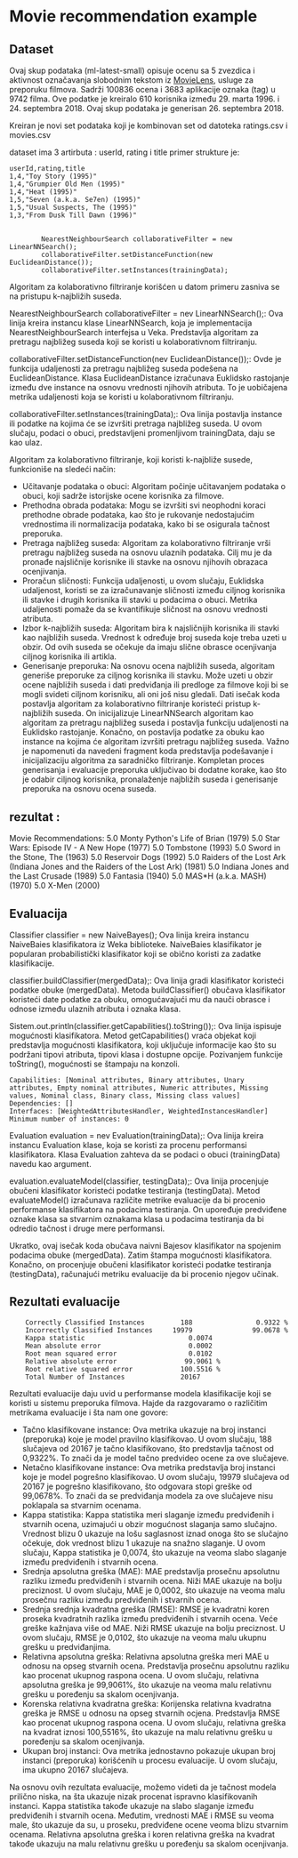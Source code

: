 # Movie recommendation example

## Dataset

Ovaj skup podataka (ml-latest-small) opisuje ocenu sa 5 zvezdica i aktivnost označavanja slobodnim tekstom
iz [MovieLens](http://movielens.org), usluge za preporuku filmova. Sadrži 100836 ocena i 3683 aplikacije oznaka (tag) u 9742
filma. Ove podatke je kreiralo 610 korisnika između 29. marta 1996. i 24. septembra 2018. Ovaj skup podataka je
generisan 26. septembra 2018.


Kreiran je novi set podataka koji je kombinovan set od datoteka ratings.csv i movies.csv

dataset ima 3 artirbuta : userId, rating i title
primer strukture je:

    userId,rating,title
    1,4,"Toy Story (1995)"
    1,4,"Grumpier Old Men (1995)"
    1,4,"Heat (1995)"
    1,5,"Seven (a.k.a. Se7en) (1995)"
    1,5,"Usual Suspects, The (1995)"
    1,3,"From Dusk Till Dawn (1996)"

##    

            NearestNeighbourSearch collaborativeFilter = new LinearNNSearch();
            collaborativeFilter.setDistanceFunction(new EuclideanDistance());
            collaborativeFilter.setInstances(trainingData);

Algoritam za kolaborativno filtriranje korišćen u datom primeru zasniva se na pristupu k-najbližih suseda.

NearestNeighbourSearch collaborativeFilter = nev LinearNNSearch();: Ova linija kreira instancu klase LinearNNSearch,
koja je implementacija NearestNeighbourSearch interfejsa u Veka. Predstavlja algoritam za pretragu najbližeg suseda koji
se koristi u kolaborativnom filtriranju.

collaborativeFilter.setDistanceFunction(nev EuclideanDistance());: Ovde je funkcija udaljenosti za pretragu najbližeg
suseda podešena na EuclideanDistance. Klasa EuclideanDistance izračunava Euklidsko rastojanje između dve instance na
osnovu vrednosti njihovih atributa. To je uobičajena metrika udaljenosti koja se koristi u kolaborativnom filtriranju.

collaborativeFilter.setInstances(trainingData);: Ova linija postavlja instance ili podatke na kojima će se izvršiti
pretraga najbližeg suseda. U ovom slučaju, podaci o obuci, predstavljeni promenljivom trainingData, daju se kao ulaz.

Algoritam za kolaborativno filtriranje, koji koristi k-najbliže susede, funkcioniše na sledeći način:

- Učitavanje podataka o obuci: Algoritam počinje učitavanjem podataka o obuci, koji sadrže istorijske ocene korisnika za
  filmove.
- Prethodna obrada podataka: Mogu se izvršiti svi neophodni koraci prethodne obrade podataka, kao što je rukovanje
  nedostajućim vrednostima ili normalizacija podataka, kako bi se osigurala tačnost preporuka.
- Pretraga najbližeg suseda: Algoritam za kolaborativno filtriranje vrši pretragu najbližeg suseda na osnovu ulaznih
  podataka. Cilj mu je da pronađe najsličnije korisnike ili stavke na osnovu njihovih obrazaca ocenjivanja.
- Proračun sličnosti: Funkcija udaljenosti, u ovom slučaju, Euklidska udaljenost, koristi se za izračunavanje sličnosti
  između ciljnog korisnika ili stavke i drugih korisnika ili stavki u podacima o obuci. Metrika udaljenosti pomaže da se
  kvantifikuje sličnost na osnovu vrednosti atributa.
- Izbor k-najbližih suseda: Algoritam bira k najsličnijih korisnika ili stavki kao najbližih suseda. Vrednost k određuje
  broj suseda koje treba uzeti u obzir. Od ovih suseda se očekuje da imaju slične obrasce ocenjivanja ciljnog korisnika
  ili artikla.
- Generisanje preporuka: Na osnovu ocena najbližih suseda, algoritam generiše preporuke za ciljnog korisnika ili stavku.
  Može uzeti u obzir ocene najbližih suseda i dati predviđanja ili predloge za filmove koji bi se mogli svideti ciljnom
  korisniku, ali oni još nisu gledali.
  Dati isečak koda postavlja algoritam za kolaborativno filtriranje koristeći pristup k-najbližih suseda. On
  inicijalizuje LinearNNSearch algoritam kao algoritam za pretragu najbližeg suseda i postavlja funkciju udaljenosti na
  Euklidsko rastojanje. Konačno, on postavlja podatke za obuku kao instance na kojima će algoritam izvršiti pretragu
  najbližeg suseda.
  Važno je napomenuti da navedeni fragment koda predstavlja podešavanje i inicijalizaciju algoritma za saradničko
  filtriranje. Kompletan proces generisanja i evaluacije preporuka uključivao bi dodatne korake, kao što je odabir
  ciljnog korisnika, pronalaženje najbližih suseda i generisanje preporuka na osnovu ocena suseda.

## rezultat :

Movie Recommendations:
5.0 Monty Python's Life of Brian (1979)
5.0 Star Wars: Episode IV - A New Hope (1977)
5.0 Tombstone (1993)
5.0 Sword in the Stone, The (1963)
5.0 Reservoir Dogs (1992)
5.0 Raiders of the Lost Ark (Indiana Jones and the Raiders of the Lost Ark) (1981)
5.0 Indiana Jones and the Last Crusade (1989)
5.0 Fantasia (1940)
5.0 M*A*S*H (a.k.a. MASH) (1970)
5.0 X-Men (2000)

## Evaluacija

Classifier classifier = new NaiveBayes(); Ova linija kreira instancu NaiveBaies klasifikatora iz Weka biblioteke.
NaiveBaies klasifikator je popularan probabilistički klasifikator koji se obično koristi za zadatke klasifikacije.

classifier.buildClassifier(mergedData);: Ova linija gradi klasifikator koristeći podatke obuke (mergedData). Metoda
buildClassifier() obučava klasifikator koristeći date podatke za obuku, omogućavajući mu da nauči obrasce i odnose
između ulaznih atributa i oznaka klasa.

Sistem.out.println(classifier.getCapabilities().toString());: Ova linija ispisuje mogućnosti klasifikatora. Metod
getCapabilities() vraća objekat koji predstavlja mogućnosti klasifikatora, koji uključuje informacije kao što su
podržani tipovi atributa, tipovi klasa i dostupne opcije. Pozivanjem funkcije toString(), mogućnosti se štampaju na
konzoli.

    Capabilities: [Nominal attributes, Binary attributes, Unary attributes, Empty nominal attributes, Numeric attributes, Missing values, Nominal class, Binary class, Missing class values]
    Dependencies: []
    Interfaces: [WeightedAttributesHandler, WeightedInstancesHandler]
    Minimum number of instances: 0

Evaluation evaluation = nev Evaluation(trainingData);: Ova linija kreira instancu Evaluation klase, koja se koristi za
procenu performansi klasifikatora. Klasa Evaluation zahteva da se podaci o obuci (trainingData) navedu kao argument.

evaluation.evaluateModel(classifier, testingData);: Ova linija procenjuje obučeni klasifikator koristeći podatke
testiranja (testingData). Metod evaluateModel() izračunava različite metrike evaluacije da bi procenio performanse
klasifikatora na podacima testiranja. On upoređuje predviđene oznake klasa sa stvarnim oznakama klasa u podacima
testiranja da bi odredio tačnost i druge mere performansi.

Ukratko, ovaj isečak koda obučava naivni Bajesov klasifikator na spojenim podacima obuke (mergedData). Zatim štampa
mogućnosti klasifikatora. Konačno, on procenjuje obučeni klasifikator koristeći podatke testiranja (testingData),
računajući metriku evaluacije da bi procenio njegov učinak.

## Rezultati evaluacije

        Correctly Classified Instances         188                0.9322 %
        Incorrectly Classified Instances     19979               99.0678 %
        Kappa statistic                          0.0074
        Mean absolute error                      0.0002
        Root mean squared error                  0.0102
        Relative absolute error                 99.9061 %
        Root relative squared error            100.5516 %
        Total Number of Instances              20167     

Rezultati evaluacije daju uvid u performanse modela klasifikacije koji se koristi u sistemu preporuka filmova. Hajde da
razgovaramo o različitim metrikama evaluacije i šta nam one govore:

- Tačno klasifikovane instance: Ova metrika ukazuje na broj instanci (preporuka) koje je model pravilno klasifikovao. U
  ovom slučaju, 188 slučajeva od 20167 je tačno klasifikovano, što predstavlja tačnost od 0,9322%. To znači da je model
  tačno predvideo ocene za ove slučajeve.
- Netačno klasifikovane instance: Ova metrika predstavlja broj instanci koje je model pogrešno klasifikovao. U ovom
  slučaju, 19979 slučajeva od 20167 je pogrešno klasifikovano, što odgovara stopi greške od 99,0678%. To znači da se
  predviđanja modela za ove slučajeve nisu poklapala sa stvarnim ocenama.
- Kappa statistika: Kappa statistika meri slaganje između predviđenih i stvarnih ocena, uzimajući u obzir mogućnost
  slaganja samo slučajno. Vrednost blizu 0 ukazuje na lošu saglasnost iznad onoga što se slučajno očekuje, dok vrednost
  blizu 1 ukazuje na snažno slaganje. U ovom slučaju, Kappa statistika je 0,0074, što ukazuje na veoma slabo slaganje
  između predviđenih i stvarnih ocena.
- Srednja apsolutna greška (MAE): MAE predstavlja prosečnu apsolutnu razliku između predviđenih i stvarnih ocena. Niži
  MAE ukazuje na bolju preciznost. U ovom slučaju, MAE je 0,0002, što ukazuje na veoma malu prosečnu razliku između
  predviđenih i stvarnih ocena.
- Srednja srednja kvadratna greška (RMSE): RMSE je kvadratni koren proseka kvadratnih razlika između predviđenih i
  stvarnih ocena. Veće greške kažnjava više od MAE. Niži RMSE ukazuje na bolju preciznost. U ovom slučaju, RMSE je
  0,0102, što ukazuje na veoma malu ukupnu grešku u predviđanjima.
- Relativna apsolutna greška: Relativna apsolutna greška meri MAE u odnosu na opseg stvarnih ocena. Predstavlja prosečnu
  apsolutnu razliku kao procenat ukupnog raspona ocena. U ovom slučaju, relativna apsolutna greška je 99,9061%, što
  ukazuje na veoma malu relativnu grešku u poređenju sa skalom ocenjivanja.
- Korenska relativna kvadratna greška: Korijenska relativna kvadratna greška je RMSE u odnosu na opseg stvarnih ocjena.
  Predstavlja RMSE kao procenat ukupnog raspona ocena. U ovom slučaju, relativna greška na kvadrat iznosi 100,5516%, što
  ukazuje na malu relativnu grešku u poređenju sa skalom ocenjivanja.
- Ukupan broj instanci: Ova metrika jednostavno pokazuje ukupan broj instanci (preporuka) korišćenih u procesu
  evaluacije. U ovom slučaju, ima ukupno 20167 slučajeva.

Na osnovu ovih rezultata evaluacije, možemo videti da je tačnost modela prilično niska, na šta ukazuje nizak procenat
ispravno klasifikovanih instanci. Kappa statistika takođe ukazuje na slabo slaganje između predviđenih i stvarnih ocena.
Međutim, vrednosti MAE i RMSE su veoma male, što ukazuje da su, u proseku, predviđene ocene veoma blizu stvarnim
ocenama. Relativna apsolutna greška i koren relativna greška na kvadrat takođe ukazuju na malu relativnu grešku u
poređenju sa skalom ocenjivanja.

